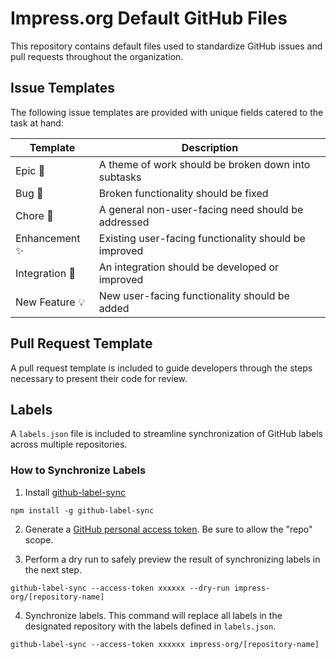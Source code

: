 # Impress.org Default GitHub Files

This repository contains default files used to standardize GitHub issues and pull requests throughout the organization.

## Issue Templates

The following issue templates are provided with unique fields catered to the task at hand:

| Template       | Description                                           |
| -------------- | ----------------------------------------------------- |
| Epic 🚩        | A theme of work should be broken down into subtasks   |
| Bug 🐛         | Broken functionality should be fixed                  |
| Chore 🧹       | A general non-user-facing need should be addressed    |
| Enhancement ✨ | Existing user-facing functionality should be improved |
| Integration 🔌 | An integration should be developed or improved        |
| New Feature 💡 | New user-facing functionality should be added         |

## Pull Request Template

A pull request template is included to guide developers through the steps necessary to present their code for review.

## Labels

A `labels.json` file is included to streamline synchronization of GitHub labels across multiple repositories.

### How to Synchronize Labels

1. Install [github-label-sync](https://github.com/Financial-Times/github-label-sync#command-line-interface)

```
npm install -g github-label-sync
```

2. Generate a [GitHub personal access token](https://github.com/settings/tokens). Be sure to allow the "repo" scope.

3. Perform a dry run to safely preview the result of synchronizing labels in the next step.

```
github-label-sync --access-token xxxxxx --dry-run impress-org/[repository-name]
```

4. Synchronize labels. This command will replace all labels in the designated repository with the labels defined in `labels.json`.

```
github-label-sync --access-token xxxxxx impress-org/[repository-name]
```
